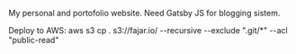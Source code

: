 My personal and portofolio website.
Need Gatsby JS for blogging sistem.

Deploy to AWS:
aws s3 cp . s3://fajar.io/ --recursive --exclude ".git/*" --acl "public-read"

